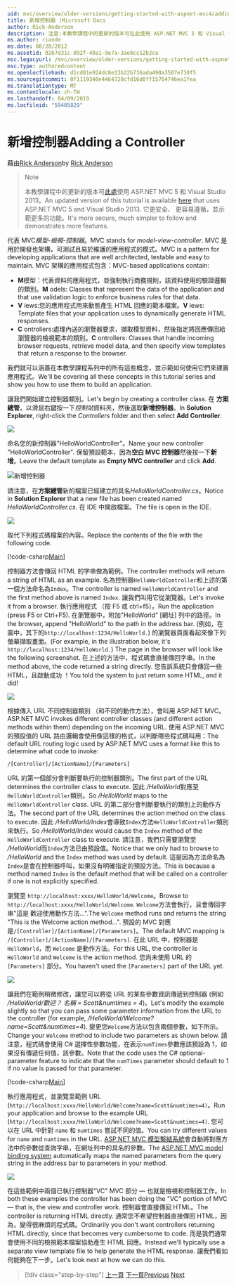 ```yaml
---
uid: mvc/overview/older-versions/getting-started-with-aspnet-mvc4/adding-a-controller
title: 新增控制器 |Microsoft Docs
author: Rick-Anderson
description: 注意:本教學課程中的更新的版本可在此使用 ASP.NET MVC 5 和 Visual Studio 2013。 這是更安全、 更容易遵循，並示範...
ms.author: riande
ms.date: 08/28/2012
ms.assetid: 0267d31c-892f-49a1-9e7a-3ae8cc12b2ca
msc.legacyurl: /mvc/overview/older-versions/getting-started-with-aspnet-mvc4/adding-a-controller
msc.type: authoredcontent
ms.openlocfilehash: d1cd01e924dc8e13b22b736ada490a3507e730f5
ms.sourcegitcommit: 0f1119340e4464720cfd16d0ff15764746ea1fea
ms.translationtype: MT
ms.contentlocale: zh-TW
ms.lasthandoff: 04/09/2019
ms.locfileid: "59405829"
---
```

# <a name="adding-a-controller"></a><span data-ttu-id="8ea69-104">新增控制器</span><span class="sxs-lookup"><span data-stu-id="8ea69-104">Adding a Controller</span></span>

<span data-ttu-id="8ea69-105">藉由[Rick Anderson]((https://twitter.com/RickAndMSFT))</span><span class="sxs-lookup"><span data-stu-id="8ea69-105">by [Rick Anderson]((https://twitter.com/RickAndMSFT))</span></span>

> > [!NOTE]
> > <span data-ttu-id="8ea69-106">本教學課程中的更新的版本可[此處](../../getting-started/introduction/getting-started.md)使用 ASP.NET MVC 5 和 Visual Studio 2013。</span><span class="sxs-lookup"><span data-stu-id="8ea69-106">An updated version of this tutorial is available [here](../../getting-started/introduction/getting-started.md) that uses ASP.NET MVC 5 and Visual Studio 2013.</span></span> <span data-ttu-id="8ea69-107">它更安全、 更容易遵循，並示範更多的功能。</span><span class="sxs-lookup"><span data-stu-id="8ea69-107">It's more secure, much simpler to follow and demonstrates more features.</span></span>


<span data-ttu-id="8ea69-108">代表 MVC*模型-檢視-控制器*。</span><span class="sxs-lookup"><span data-stu-id="8ea69-108">MVC stands for *model-view-controller*.</span></span> <span data-ttu-id="8ea69-109">MVC 是用於開發也架構，可測試且易於維護的應用程式的模式。</span><span class="sxs-lookup"><span data-stu-id="8ea69-109">MVC is a pattern for developing applications that are well architected, testable and easy to maintain.</span></span> <span data-ttu-id="8ea69-110">MVC 架構的應用程式包含：</span><span class="sxs-lookup"><span data-stu-id="8ea69-110">MVC-based applications contain:</span></span>

- <span data-ttu-id="8ea69-111">**M**模型：代表資料的應用程式，並強制執行商務規則，該資料使用的驗證邏輯的類別。</span><span class="sxs-lookup"><span data-stu-id="8ea69-111">**M** odels: Classes that represent the data of the application and that use validation logic to enforce business rules for that data.</span></span>
- <span data-ttu-id="8ea69-112">**V** iews:您的應用程式用來動態產生 HTML 回應的範本檔案。</span><span class="sxs-lookup"><span data-stu-id="8ea69-112">**V** iews: Template files that your application uses to dynamically generate HTML responses.</span></span>
- <span data-ttu-id="8ea69-113">**C** ontrollers:處理內送的瀏覽器要求，擷取模型資料，然後指定將回應傳回給瀏覽器的檢視範本的類別。</span><span class="sxs-lookup"><span data-stu-id="8ea69-113">**C** ontrollers: Classes that handle incoming browser requests, retrieve model data, and then specify view templates that return a response to the browser.</span></span>

<span data-ttu-id="8ea69-114">我們就可以涵蓋在本教學課程系列中的所有這些概念，並示範如何使用它們來建置應用程式。</span><span class="sxs-lookup"><span data-stu-id="8ea69-114">We'll be covering all these concepts in this tutorial series and show you how to use them to build an application.</span></span>

<span data-ttu-id="8ea69-115">讓我們開始建立控制器類別。</span><span class="sxs-lookup"><span data-stu-id="8ea69-115">Let's begin by creating a controller class.</span></span> <span data-ttu-id="8ea69-116">在 **方案總管**，以滑鼠右鍵按一下*控制站*資料夾，然後選取**新增控制器**。</span><span class="sxs-lookup"><span data-stu-id="8ea69-116">In **Solution Explorer**, right-click the *Controllers* folder and then select **Add Controller**.</span></span>

![](adding-a-controller/_static/image1.png)

<span data-ttu-id="8ea69-117">命名您的新控制器&quot;HelloWorldController&quot;。</span><span class="sxs-lookup"><span data-stu-id="8ea69-117">Name your new controller &quot;HelloWorldController&quot;.</span></span> <span data-ttu-id="8ea69-118">保留預設範本，因為**空白 MVC 控制器**然後按一下**新增**。</span><span class="sxs-lookup"><span data-stu-id="8ea69-118">Leave the default template as **Empty MVC controller** and click **Add**.</span></span>

![新增控制器](adding-a-controller/_static/image2.png)

<span data-ttu-id="8ea69-120">請注意，在**方案總管**新的檔案已經建立的具名*HelloWorldController.cs*。</span><span class="sxs-lookup"><span data-stu-id="8ea69-120">Notice in **Solution Explorer** that a new file has been created named *HelloWorldController.cs*.</span></span> <span data-ttu-id="8ea69-121">在 IDE 中開啟檔案。</span><span class="sxs-lookup"><span data-stu-id="8ea69-121">The file is open in the IDE.</span></span>

![](adding-a-controller/_static/image3.png)

<span data-ttu-id="8ea69-122">取代下列程式碼檔案的內容。</span><span class="sxs-lookup"><span data-stu-id="8ea69-122">Replace the contents of the file with the following code.</span></span>

[!code-csharp[Main](adding-a-controller/samples/sample1.cs)]

<span data-ttu-id="8ea69-123">控制器方法會傳回 HTML 的字串做為範例。</span><span class="sxs-lookup"><span data-stu-id="8ea69-123">The controller methods will return a string of HTML as an example.</span></span> <span data-ttu-id="8ea69-124">名為控制器`HelloWorldController`和上述的第一個方法命名為`Index`。</span><span class="sxs-lookup"><span data-stu-id="8ea69-124">The controller is named `HelloWorldController` and the first method above is named `Index`.</span></span> <span data-ttu-id="8ea69-125">讓我們叫用它從瀏覽器。</span><span class="sxs-lookup"><span data-stu-id="8ea69-125">Let's invoke it from a browser.</span></span> <span data-ttu-id="8ea69-126">執行應用程式 （按 F5 或 ctrl+f5）。</span><span class="sxs-lookup"><span data-stu-id="8ea69-126">Run the application (press F5 or Ctrl+F5).</span></span> <span data-ttu-id="8ea69-127">在瀏覽器中，附加&quot;HelloWorld&quot; [網址] 列中的路徑。</span><span class="sxs-lookup"><span data-stu-id="8ea69-127">In the browser, append &quot;HelloWorld&quot; to the path in the address bar.</span></span> <span data-ttu-id="8ea69-128">(例如，在圖中，其下的`http://localhost:1234/HelloWorld.`) 的瀏覽器頁面看起來像下列螢幕擷取畫面。</span><span class="sxs-lookup"><span data-stu-id="8ea69-128">(For example, in the illustration below, it's `http://localhost:1234/HelloWorld.`) The page in the browser will look like the following screenshot.</span></span> <span data-ttu-id="8ea69-129">在上述的方法中，程式碼會直接傳回字串。</span><span class="sxs-lookup"><span data-stu-id="8ea69-129">In the method above, the code returned a string directly.</span></span> <span data-ttu-id="8ea69-130">您告訴系統只會傳回一些 HTML，且啟動成功 ！</span><span class="sxs-lookup"><span data-stu-id="8ea69-130">You told the system to just return some HTML, and it did!</span></span>

![](adding-a-controller/_static/image4.png)

<span data-ttu-id="8ea69-131">根據傳入 URL 不同控制器類別 （和不同的動作方法），會叫用 ASP.NET MVC。</span><span class="sxs-lookup"><span data-stu-id="8ea69-131">ASP.NET MVC invokes different controller classes (and different action methods within them) depending on the incoming URL.</span></span> <span data-ttu-id="8ea69-132">使用 ASP.NET MVC 的預設值的 URL 路由邏輯會使用像這樣的格式，以判斷哪些程式碼叫用：</span><span class="sxs-lookup"><span data-stu-id="8ea69-132">The default URL routing logic used by ASP.NET MVC uses a format like this to determine what code to invoke:</span></span>

`/[Controller]/[ActionName]/[Parameters]`

<span data-ttu-id="8ea69-133">URL 的第一個部分會判斷要執行的控制器類別。</span><span class="sxs-lookup"><span data-stu-id="8ea69-133">The first part of the URL determines the controller class to execute.</span></span> <span data-ttu-id="8ea69-134">因此 */HelloWorld*對應至`HelloWorldController`類別。</span><span class="sxs-lookup"><span data-stu-id="8ea69-134">So */HelloWorld* maps to the `HelloWorldController` class.</span></span> <span data-ttu-id="8ea69-135">URL 的第二部分會判斷要執行的類別上的動作方法。</span><span class="sxs-lookup"><span data-stu-id="8ea69-135">The second part of the URL determines the action method on the class to execute.</span></span> <span data-ttu-id="8ea69-136">因此 */HelloWorld/Index*會導致`Index`方法`HelloWorldController`類別來執行。</span><span class="sxs-lookup"><span data-stu-id="8ea69-136">So */HelloWorld/Index* would cause the `Index` method of the `HelloWorldController` class to execute.</span></span> <span data-ttu-id="8ea69-137">請注意，我們只需要瀏覽至 */HelloWorld*而`Index`方法已由預設值。</span><span class="sxs-lookup"><span data-stu-id="8ea69-137">Notice that we only had to browse to */HelloWorld* and the `Index` method was used by default.</span></span> <span data-ttu-id="8ea69-138">這是因為方法命名為`Index`是會在控制器呼叫，如果沒有明確指定的預設方法。</span><span class="sxs-lookup"><span data-stu-id="8ea69-138">This is because a method named `Index` is the default method that will be called on a controller if one is not explicitly specified.</span></span>

<span data-ttu-id="8ea69-139">瀏覽至 `http://localhost:xxxx/HelloWorld/Welcome`。</span><span class="sxs-lookup"><span data-stu-id="8ea69-139">Browse to `http://localhost:xxxx/HelloWorld/Welcome`.</span></span> <span data-ttu-id="8ea69-140">`Welcome`方法會執行，且會傳回字串&quot;這是 歡迎使用動作方法...&quot;.</span><span class="sxs-lookup"><span data-stu-id="8ea69-140">The `Welcome` method runs and returns the string &quot;This is the Welcome action method...&quot;.</span></span> <span data-ttu-id="8ea69-141">預設的 MVC 對應是`/[Controller]/[ActionName]/[Parameters]`。</span><span class="sxs-lookup"><span data-stu-id="8ea69-141">The default MVC mapping is `/[Controller]/[ActionName]/[Parameters]`.</span></span> <span data-ttu-id="8ea69-142">在此 URL 中，控制器是 `HelloWorld`，而 `Welcome` 是動作方法。</span><span class="sxs-lookup"><span data-stu-id="8ea69-142">For this URL, the controller is `HelloWorld` and `Welcome` is the action method.</span></span> <span data-ttu-id="8ea69-143">您尚未使用 URL 的 `[Parameters]` 部分。</span><span class="sxs-lookup"><span data-stu-id="8ea69-143">You haven't used the `[Parameters]` part of the URL yet.</span></span>

![](adding-a-controller/_static/image5.png)

<span data-ttu-id="8ea69-144">讓我們在範例稍微修改，讓您可以將從 URL 的某些參數資訊傳遞到控制器 (例如 */HelloWorld/歡迎？ 名稱 = Scott&amp;numtimes = 4*)。</span><span class="sxs-lookup"><span data-stu-id="8ea69-144">Let's modify the example slightly so that you can pass some parameter information from the URL to the controller (for example, */HelloWorld/Welcome?name=Scott&amp;numtimes=4*).</span></span> <span data-ttu-id="8ea69-145">變更您`Welcome`方法以包含兩個參數，如下所示。</span><span class="sxs-lookup"><span data-stu-id="8ea69-145">Change your `Welcome` method to include two parameters as shown below.</span></span> <span data-ttu-id="8ea69-146">請注意，程式碼會使用 C# 選擇性參數功能，在表示`numTimes`參數應該預設為 1，如果沒有傳遞任何值，該參數。</span><span class="sxs-lookup"><span data-stu-id="8ea69-146">Note that the code uses the C# optional-parameter feature to indicate that the `numTimes` parameter should default to 1 if no value is passed for that parameter.</span></span>

[!code-csharp[Main](adding-a-controller/samples/sample2.cs)]

<span data-ttu-id="8ea69-147">執行應用程式，並瀏覽至範例 URL (`http://localhost:xxxx/HelloWorld/Welcome?name=Scott&numtimes=4)`。</span><span class="sxs-lookup"><span data-stu-id="8ea69-147">Run your application and browse to the example URL (`http://localhost:xxxx/HelloWorld/Welcome?name=Scott&numtimes=4)`.</span></span> <span data-ttu-id="8ea69-148">您可以在 URL 中針對 `name` 和 `numtimes` 嘗試不同的值。</span><span class="sxs-lookup"><span data-stu-id="8ea69-148">You can try different values for `name` and `numtimes` in the URL.</span></span> <span data-ttu-id="8ea69-149">[ASP.NET MVC 模型繫結系統](http://odetocode.com/Blogs/scott/archive/2009/04/27/6-tips-for-asp-net-mvc-model-binding.aspx)會自動將對應方法中的參數從查詢字串，在網址列中的具名的參數。</span><span class="sxs-lookup"><span data-stu-id="8ea69-149">The [ASP.NET MVC model binding system](http://odetocode.com/Blogs/scott/archive/2009/04/27/6-tips-for-asp-net-mvc-model-binding.aspx) automatically maps the named parameters from the query string in the address bar to parameters in your method.</span></span>

![](adding-a-controller/_static/image6.png)

<span data-ttu-id="8ea69-150">在這些範例中兩個已執行控制器&quot;VC&quot; MVC 部分 — 也就是檢視和控制器工作。</span><span class="sxs-lookup"><span data-stu-id="8ea69-150">In both these examples the controller has been doing the &quot;VC&quot; portion of MVC — that is, the view and controller work.</span></span> <span data-ttu-id="8ea69-151">控制器會直接傳回 HTML。</span><span class="sxs-lookup"><span data-stu-id="8ea69-151">The controller is returning HTML directly.</span></span> <span data-ttu-id="8ea69-152">通常您不希望控制器直接傳回 HTML，因為，變得很麻煩的程式碼。</span><span class="sxs-lookup"><span data-stu-id="8ea69-152">Ordinarily you don't want controllers returning HTML directly, since that becomes very cumbersome to code.</span></span> <span data-ttu-id="8ea69-153">而是我們通常會使用不同的檢視範本檔案協助產生 HTML 回應。</span><span class="sxs-lookup"><span data-stu-id="8ea69-153">Instead we'll typically use a separate view template file to help generate the HTML response.</span></span> <span data-ttu-id="8ea69-154">讓我們看如何能夠在下一步。</span><span class="sxs-lookup"><span data-stu-id="8ea69-154">Let's look next at how we can do this.</span></span>

> [!div class="step-by-step"]
> <span data-ttu-id="8ea69-155">[上一頁](intro-to-aspnet-mvc-4.md)
> [下一頁](adding-a-view.md)</span><span class="sxs-lookup"><span data-stu-id="8ea69-155">[Previous](intro-to-aspnet-mvc-4.md)
[Next](adding-a-view.md)</span></span>
